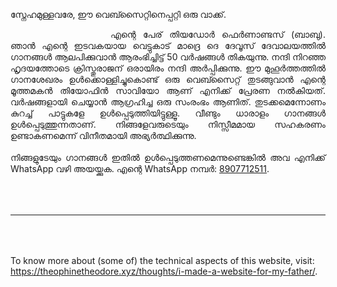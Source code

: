 <div class="margin-top: 2rem !important;">
<p>സ്നേഹമുള്ളവരേ, ഈ വെബ്സൈറ്റിനെപ്പറ്റി ഒരു വാക്ക്.</p>

<p style="text-indent: 10rem; text-align: justify;">എന്റെ പേര് തിയഡോർ ഫെർണാണ്ടസ് (ബാബു). ഞാൻ എന്റെ ഇടവകയായ വെട്ടുകാട് മാദ്രെ ദെ ദേവൂസ് ദേവാലയത്തിൽ ഗാനങ്ങൾ ആലപിക്കുവാൻ ആരംഭിച്ചിട്ട് 50 വർഷങ്ങൾ തികയുന്നു. നന്ദി നിറഞ്ഞ ഹൃദയത്തോടെ ക്രിസ്തുരാജന് ഒരായിരം നന്ദി അർപ്പിക്കുന്നു. ഈ മുഹൂർത്തത്തിൽ ഗാനശേഖരം ഉൾക്കൊള്ളിച്ചുകൊണ്ട് ഒരു വെബ്സൈറ്റ് തുടങ്ങുവാൻ എന്റെ മൂത്തമകൻ തിയോഫിൻ സാവിയോ ആണ് എനിക്ക് പ്രേരണ നൽകിയത്. വർഷങ്ങളായി ചെയ്യാൻ ആഗ്രഹിച്ച ഒരു സംരംഭം ആണിത്. തുടക്കമെന്നോണം കുറച്ച് പാട്ടുകളേ ഉൾപ്പെടുത്തിയിട്ടുള്ളൂ. വീണ്ടും ധാരാളം ഗാനങ്ങൾ ഉൾപ്പെടുത്തുന്നതാണ്. നിങ്ങളേവരുടെയും നിസ്സീമമായ സഹകരണം ഉണ്ടാകണമെന്ന് വിനീതമായി അഭ്യർത്ഥിക്കുന്നു.
<br><br>
നിങ്ങളുടേയും ഗാനങ്ങൾ ഇതിൽ ഉൾപ്പെടുത്തണമെന്നുണ്ടെങ്കിൽ അവ എനിക്ക് WhatsApp വഴി അയയ്ക്കുക. എന്റെ WhatsApp നമ്പർ: <a href="tel:+918907712511">8907712511</a>.
</p>
</div>


<hr id="notation-divider" style="margin: 4rem 0;">

To know more about (some of) the technical aspects of this website, visit: https://theophinetheodore.xyz/thoughts/i-made-a-website-for-my-father/.
